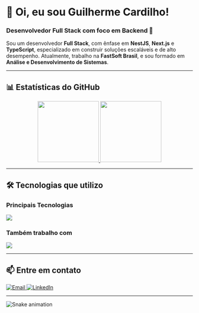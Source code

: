 # 👋 Oi, eu sou Guilherme Cardilho!

### Desenvolvedor Full Stack com foco em Backend 🚀

Sou um desenvolvedor **Full Stack**, com ênfase em **NestJS**, **Next.js** e **TypeScript**, especializado em construir soluções escaláveis e de alto desempenho. Atualmente, trabalho na **FastSoft Brasil**, e sou formado em **Análise e Desenvolvimento de Sistemas**.

---

## 📊 Estatísticas do GitHub

<div align="center">
  <a href="https://github.com/GuiCardilho">
    <img height="165em" src="https://github-readme-stats.vercel.app/api?username=GuiCardilho&show_icons=true&theme=great-gatsby&include_all_commits=true&count_private=true"/>
    <img height="165em" src="https://github-readme-stats.vercel.app/api/top-langs/?username=GuiCardilho&layout=compact&langs_count=7&theme=great-gatsby"/>
  </a>
</div>

---

## 🛠️ Tecnologias que utilizo

### **Principais Tecnologias**
<p align="start">
  <a href="https://skillicons.dev">
    <img src="https://skillicons.dev/icons?i=nestjs,nextjs,typescript&theme=dark" />
  </a>
</p>

### **Também trabalho com**
<p align="start">
  <a href="https://skillicons.dev">
    <img src="https://skillicons.dev/icons?i=javascript,react,nodejs,postgres,mysql,docker,git,linux&theme=dark" />
  </a>
</p>

---

## 📫 Entre em contato

<p align="start">
  <a href="mailto:gui_cardilho@hotmail.com">
    <img src="https://img.shields.io/badge/-Email-%23333?style=for-the-badge&logo=gmail&logoColor=white" alt="Email">
  </a>
  <a href="https://www.linkedin.com/in/guilherme-cardilho" target="_blank">
    <img src="https://img.shields.io/badge/-LinkedIn-%230077B5?style=for-the-badge&logo=linkedin&logoColor=white" alt="LinkedIn">
  </a>
</p>

---

![Snake animation](https://github.com/GuiCardilho/GuiCardilho/blob/output/github-contribution-grid-snake.svg)
